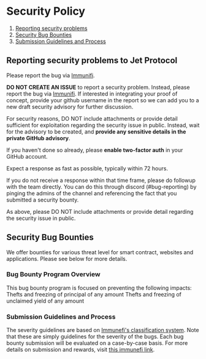 # Security Policy

1. [Reporting security problems](#reporting)
2. [Security Bug Bounties](#bounty)
3. [Submission Guidelines and Process](#process)

<a name="reporting"></a>
## Reporting security problems to Jet Protocol

Please report the bug via [Immunifi](https://immunefi.com/bounty/jetprotocol/).

**DO NOT CREATE AN ISSUE** to report a security problem. Instead, please report the bug via [Immunifi](https://immunefi.com/bounty/jetprotocol/). If interested in integrating your proof of concept, provide your github username in the report so we can add you
to a new draft security advisory for further discussion.

For security reasons, DO NOT include attachments or provide detail sufficient for exploitation regarding the security issue in public. Instead, wait for the advisory to be created, and **provide any sensitive details in the private GitHub advisory**.

If you haven't done so already, please **enable two-factor auth** in your GitHub account.

Expect a response as fast as possible, typically within 72 hours.

If you do not receive a response within that time frame, please do followup with the team directly. You can do this through discord (#bug-reporting) by pinging the admins of the channel and referencing the fact that you submitted a security bounty.

As above, please DO NOT include attachments or provide detail regarding the security issue in public. 

<a name="reporting"></a>
## Security Bug Bounties
We offer bounties for various threat level for smart contract, websites and applications. Please see below for more details. 

### Bug Bounty Program Overview 
This bug bounty program is focused on preventing the following impacts:
Thefts and freezing of principal of any amount
Thefts and freezing of unclaimed yield of any amount

<a name="process"></a>
### Submission Guidelines and Process
The severity guidelines are based on [Immunefi's classification system](https://immunefi.com/severity-updated/).
Note that these are simply guidelines for the severity of the bugs. Each bug bounty submission will be evaluated on a case-by-case basis.
For more details on submission and rewards, visit [this immunefi link](https://immunefi.com/bounty/jetprotocol/).